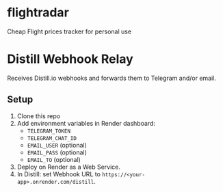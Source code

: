 # flightradar
Cheap Flight prices tracker for personal use

# Distill Webhook Relay

Receives Distill.io webhooks and forwards them to Telegram and/or email.

## Setup

1. Clone this repo  
2. Add environment variables in Render dashboard:
   - `TELEGRAM_TOKEN`
   - `TELEGRAM_CHAT_ID`
   - `EMAIL_USER` (optional)
   - `EMAIL_PASS` (optional)
   - `EMAIL_TO` (optional)
3. Deploy on Render as a Web Service.
4. In Distill: set Webhook URL to `https://<your-app>.onrender.com/distill`.
